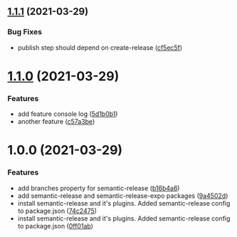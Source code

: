 ## [1.1.1](https://github.com/RBrNx/semantic-release-playground/compare/v1.1.0...v1.1.1) (2021-03-29)


### Bug Fixes

* publish step should depend on create-release ([cf5ec5f](https://github.com/RBrNx/semantic-release-playground/commit/cf5ec5f1b0b6aecfdf34781ab054f76dbb9b6f37))

# [1.1.0](https://github.com/RBrNx/semantic-release-playground/compare/v1.0.0...v1.1.0) (2021-03-29)


### Features

* add feature console log ([5d1b0b1](https://github.com/RBrNx/semantic-release-playground/commit/5d1b0b1321a4167a6cb06619915f19080462be6a))
* another feature ([c57a3be](https://github.com/RBrNx/semantic-release-playground/commit/c57a3bee798997751ee72b5bf6d2b01351a352cd))

# 1.0.0 (2021-03-29)


### Features

* add branches property for semantic-release ([b16b4a6](https://github.com/RBrNx/semantic-release-playground/commit/b16b4a6950261cc21ea4f374cef75c23c711bd3c))
* add semantic-release and semantic-release-expo packages ([9a4502d](https://github.com/RBrNx/semantic-release-playground/commit/9a4502dd544b57a29f1a741011776aa6509add19))
* install semantic-release and it's plugins. Added semantic-release config to package.json ([74c2475](https://github.com/RBrNx/semantic-release-playground/commit/74c24753e021c2aafda063d2268d9fec53ba84a4))
* install semantic-release and it's plugins. Added semantic-release config to package.json ([0ff01ab](https://github.com/RBrNx/semantic-release-playground/commit/0ff01abc54092f87dc0e7dfeb2e9d73e57b8998b))
